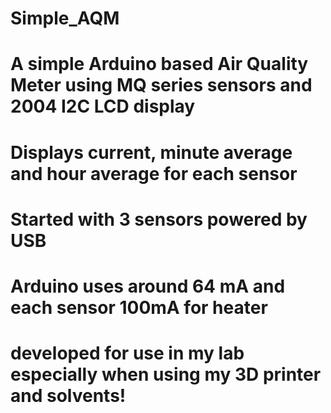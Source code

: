 # Simple_AQM
# A simple Arduino based Air Quality Meter using MQ series sensors and 2004 I2C LCD display
# Displays current, minute average and hour average for each sensor
# Started with 3 sensors powered by USB
# Arduino uses around 64 mA and each sensor 100mA for heater
# developed for use in my lab especially when using my 3D printer and solvents!
